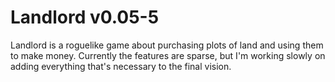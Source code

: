 # Landlord v0.05-5

Landlord is a roguelike game about purchasing plots of land and using them to make money. Currently the features are sparse, but I'm working slowly on adding everything that's necessary to the final vision.

